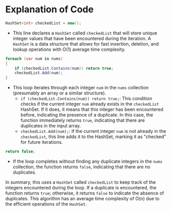 # Explanation of Code

```csharp
HashSet<int> checkedList = new();
```

- This line declares a `HashSet` called `checkedList` that will store unique integer values that have been encountered during the iteration. A `HashSet` is a data structure that allows for fast insertion, deletion, and lookup operations with O(1) average time complexity.

```csharp
foreach (var num in nums)
{
    if (checkedList.Contains(num)) return true;
    checkedList.Add(num);
}
```

- This loop iterates through each integer `num` in the `nums` collection (presumably an array or a similar structure).
    - `if (checkedList.Contains(num)) return true;`: This condition checks if the current integer `num` already exists in the `checkedList` HashSet. If it does, it means that this integer has been encountered before, indicating the presence of a duplicate. In this case, the function immediately returns `true`, indicating that there are duplicates in the input array.
    - `checkedList.Add(num);`: If the current integer `num` is not already in the `checkedList`, this line adds it to the HashSet, marking it as "checked" for future iterations.

```csharp
return false;
```

- If the loop completes without finding any duplicate integers in the `nums` collection, the function returns `false`, indicating that there are no duplicates.

In summary, this uses a `HashSet` called `checkedList` to keep track of the integers encountered during the loop. If a duplicate is encountered, the function returns `true`; otherwise, it returns `false` to indicate the absence of duplicates. This algorithm has an average time complexity of O(n) due to the efficient operations of the `HashSet`.